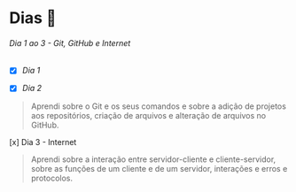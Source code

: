 # Dias 📌

###### Dia 1 ao 3 - Git, GitHub e Internet

- [x] *Dia 1*

- [x] *Dia 2*
> Aprendi sobre o Git e os seus comandos e sobre a adição de projetos aos repositórios, criação de arquivos e alteração de arquivos no GitHub.

 [x] Dia 3 - Internet
> Aprendi sobre a interação entre servidor-cliente e cliente-servidor, sobre as funções de um cliente e de um servidor, interações e erros e protocolos.
